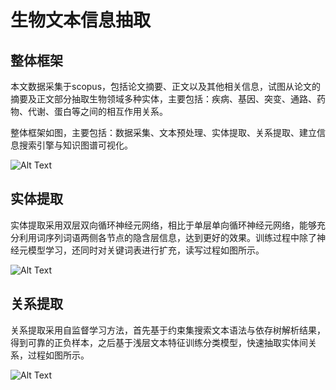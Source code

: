 生物文本信息抽取
=============

整体框架
----

本文数据采集于scopus，包括论文摘要、正文以及其他相关信息，试图从论文的摘要及正文部分抽取生物领域多种实体，主要包括：疾病、基因、突变、通路、药物、代谢、蛋白等之间的相互作用关系。

整体框架如图，主要包括：数据采集、文本预处理、实体提取、关系提取、建立信息搜索引擎与知识图谱可视化。

![Alt Text](https://raw.githubusercontent.com/qiangsiwei/bio-research/master/figure/m1.png)

实体提取
----

实体提取采用双层双向循环神经元网络，相比于单层单向循环神经元网络，能够充分利用词序列词语两侧各节点的隐含层信息，达到更好的效果。训练过程中除了神经元模型学习，还同时对关键词表进行扩充，读写过程如图所示。

![Alt Text](https://raw.githubusercontent.com/qiangsiwei/bio-research/master/figure/m2.png)

关系提取
----

关系提取采用自监督学习方法，首先基于约束集搜索文本语法与依存树解析结果，得到可靠的正负样本，之后基于浅层文本特征训练分类模型，快速抽取实体间关系，过程如图所示。

![Alt Text](https://raw.githubusercontent.com/qiangsiwei/bio-research/master/figure/m3.png)

